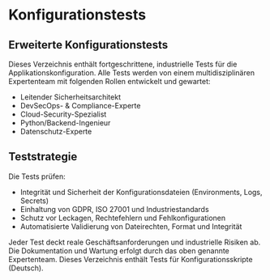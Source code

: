 # Konfigurationstests
## Erweiterte Konfigurationstests
Dieses Verzeichnis enthält fortgeschrittene, industrielle Tests für die Applikationskonfiguration. Alle Tests werden von einem multidisziplinären Expertenteam mit folgenden Rollen entwickelt und gewartet:

- Leitender Sicherheitsarchitekt
- DevSecOps- & Compliance-Experte
- Cloud-Security-Spezialist
- Python/Backend-Ingenieur
- Datenschutz-Experte

## Teststrategie

Die Tests prüfen:
- Integrität und Sicherheit der Konfigurationsdateien (Environments, Logs, Secrets)
- Einhaltung von GDPR, ISO 27001 und Industriestandards
- Schutz vor Leckagen, Rechtefehlern und Fehlkonfigurationen
- Automatisierte Validierung von Dateirechten, Format und Integrität

Jeder Test deckt reale Geschäftsanforderungen und industrielle Risiken ab. Die Dokumentation und Wartung erfolgt durch das oben genannte Expertenteam.
Dieses Verzeichnis enthält Tests für Konfigurationsskripte (Deutsch).
